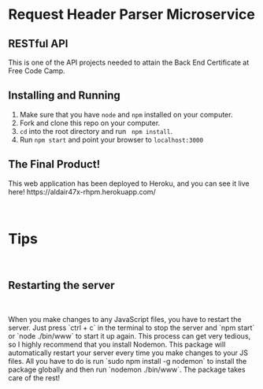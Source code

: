 <h1>Request Header Parser Microservice</h1>

<h2>RESTful API</h2>

<p>This is one of the API projects needed to attain the Back End Certificate at Free Code Camp.</p>


## Installing and Running

1. Make sure that you have `node` and `npm` installed on your computer.
2. Fork and clone this repo on your computer.
3. `cd` into the root directory and run ` npm install`.
4. Run `npm start` and point your browser to `localhost:3000`

<h2>The Final Product! </h2>

<p>This web application has been deployed to Heroku, and you can see it live here! https://aldair47x-rhpm.herokuapp.com/ </p>
<br>
<h1>Tips</h1>
<br>
<h2>Restarting the server</h2>

<br>

<p>When you make changes to any JavaScript files, you have to restart the server. Just press `ctrl + c` in the terminal to stop the server and `npm start` or `node ./bin/www` to start it up again. This process can get very tedious, so I highly recommend that you install Nodemon. This package will automatically restart your server every time you make changes to your JS files. All you have to do is run `sudo npm install -g nodemon` to install the package globally and then run `nodemon ./bin/www`. The package takes care of the rest!</p>

